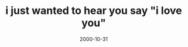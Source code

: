 ---
layout: base.njk
title : 'i just wanted to hear you say &#34;i love you&#34;' 
view_title : 'i just wanted to hear you say &#34;i love you&#34;' 
year : '2000' 
date : '2000-10-31' 
img_file : '/drawing/sayilove.png' 
html_file : 'sayilove' 
next_html : 'stickpeople.html' 
year_order : '564' 
permalink : "title/{{html_file}}.html"
---